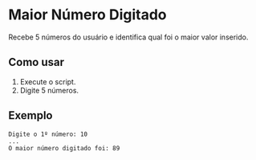 # Maior Número Digitado

Recebe 5 números do usuário e identifica qual foi o maior valor inserido.

## Como usar

1. Execute o script.
2. Digite 5 números.

## Exemplo

```
Digite o 1º número: 10
...
O maior número digitado foi: 89
```
